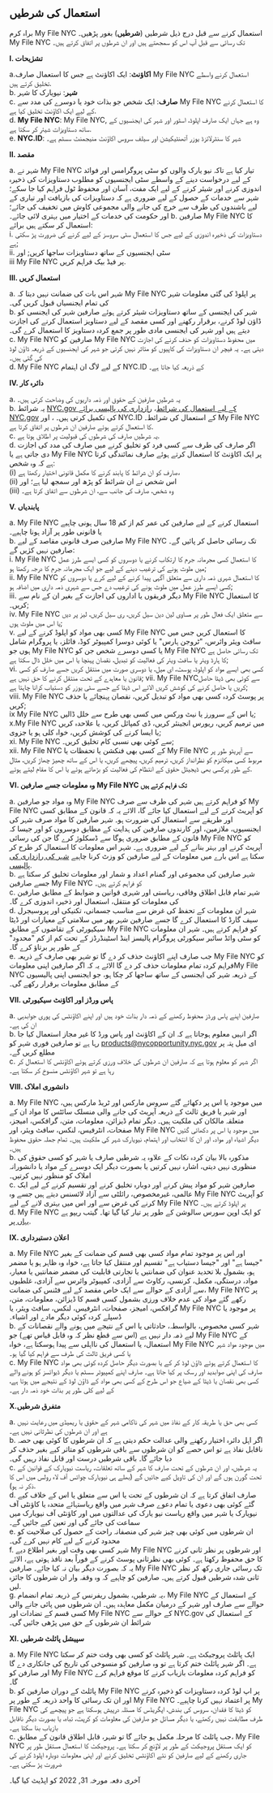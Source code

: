 ## استعمال کی شرطیں

براہ کرم My File NYC استعمال کرنے سے قبل درج ذیل شرطیں (**شرطیں**) بغور پڑھیں۔ My File NYC تک رسائی سے قبل آپ اس کو سمجھتے ہیں اور ان شرطوں پر اتفاق کرتے ہیں۔

**I. تشرٰیحات**

a.**اکاؤنٹ**: ایک اکاؤنٹ ہے جس کا استعمال صارف My File NYC استعمال کرنے واسطے تخلیق کرتے ہیں.<br />
b. **شہر**: نیویارک کا شہر<br />
c. **صارف**: ایک شخص جو بذات خود یا دوسرے کی مدد سے My File NYC کا استعمال کرنے کے لیے ایک اکاؤنٹ تخلیق کیا ہے.<br />
d. **My File NYC**: My File NYC, وہ ہے جہاں ایک صارف اپلوڈ، اسٹور اور شہر کی ایجنسیوں کے ساتھ دستاویزات شیئر کر سکتا ہے.<br />
e. **NYC.ID**: شہر کا سنٹرلائزڈ یوزر آتھنٹیکیشن اور سیلف سروس اکاؤنٹ منیجمنٹ سسٹم ہے۔<br />

**II. مقصد**

a. شہر نے My File NYC تیار کیا ہے تاکہ نیو یارک والوں کو سٹی پروگرامس اور فوائد کے لیے درخواست دینے کے واسطے سٹی ایجنسیوں کو مطلوب دستاویزات کی ذخیرہ اندوزی کرنے اور شیئر کرنے کے لیے ایک مفت، آسان اور محفوظ ٹول فراہم کیا جا سکے؛ شہر سے خدمات کے حصول کے لیے ضروری ہے کہ دستاویزات کی بازیافت اور تیاری کے لیے باشندوں کی طرف سے خرچ کی جانے والی مجموعی کاوش میں تخفیف کی جائے؛ اور حکومت کی خدمات کے اختیار میں بہتری لائی جائے۔
b. صارفین My File NYC کا استعمال کر سکتے ہیں برائے:<br />
i. دستاویزات کی ذخیرہ اندوزی کے لیے جس کا استعمال سٹی سروسز کے لیے کرنے کی ضرورت پڑ سکتی ہے;<br />
ii. سٹی ایجنسیوں کے ساتھ دستاویزات ساجھا کریں; اور<br />
iii My File NYC پر فیڈ بیک فراہم کریں.<br />

**III. استعمال کریں**

a. شہر اس بات کی ضمانت نہیں دیتا کہ My File NYC پر اپلوڈ کی گئی معلومات شہر کی تمام ایجنسیاں قبول کریں گی۔<br />
b. شہر کی ایجنسی کے ساتھ دستاویزات شیئر کرتے ہوئے صارفین شہر کی ایجنسی کو ڈاؤن لوڈ کرنے، برقرار رکھنے اور کسی مقصد کے لیے دستاویز استعمال کرنے کی اجازت دیتے ہیں اور شہر کی ایجنسی مادی طور پر جمع کردہ دستاویز کا استعمال کرے گی۔<br />
c. My File NYC صارفین کو My File NYC میں محفوظ دستاویزات کو حذف کرنے کی اجازت دیتی ہے۔ یہ فیچر ان دستاویزات کی کاپیوں کو متاثر نہیں کرتی جو شہر کی ایجنسیوں کے ذریعہ ڈاؤن لوڈ کی گئی ہیں۔<br />
d. My File NYC کے لیے لاگ ان اہتمام NYC.ID کے ذریعہ کیا جاتا ہے۔<br />

**IV. دائرہ کار**

a. یہ شرطیں صارفین کے حقوق اور ذمہ داریوں کی وضاحت کرتی ہیں۔<br />
b. یہ شرائط [NYC.gov کے لیے استعمال کی شرائط](https://www1.nyc.gov/home/terms-of-use.page)، [رازداری کی پالیسی برائے NYC.gov](https://www1.nyc.gov/home/privacy-policy.page) کی تکمیل کرتی ہیں۔ ، اور NYC.ID کے استعمال کی شرائط۔ My File NYC کا استعمال کرتے ہوئے صارفین ان شرطوں پر اتفاق کرتا ہے.<br />
c. یہ شرطیں صارف کی شرطوں کی قبولیت پر اطلاق ہوتا ہے.<br />
d. اگر صارف کی طرف سے کسی فرد کو تخلیق کرنے میں صارف کی مدد کی اجازت دی جاتی ہے یا My File NYC پر ایک اکاؤنٹ کا استعمال کرتے ہوئے صارف نمائندگی کرتا ہے کہ وہ شخص: <br />
(i) صارف کو ان شرائط کا پابند کرنے کا مکمل قانونی اختیار رکھتا ہے، <br />
(ii) اس شخص نے ان شرائط کو پڑھ اور سمجھ لیا ہے؛ اور <br />
(iii) وہ شخص، صارف کی جانب سے، ان شرطوں سے اتفاق کرتا ہے۔<br />

**V. پابندیاں**

a. My File NYC استعمال کرنے کے لیے صارفین کی عمر کم از کم 18 سال ہونی چاہیے یا قانونی طور پر آزاد ہونا چاہیے۔<br />
b. صارفین صرف قانونی مقاصد کے لیے My File NYC تک رسائی حاصل کر پائیں گے۔ صارفین نہیں کرٰیں گے:<br />
i. My File NYC کا استعمال کسی مجرمانہ جرم کا ارتکاب کرنے یا دوسروں کو کسی ایسے طرز عمل میں ملوث ہونے کی ترغیب دینے کے لیے جو ایک مجرمانہ جرم کا درجہ رکھتا ہو;<br />
ii. My File NYC کا استعمال شہری ذمہ داری سے متعلق آگہی پیدا کرنے کے لیے کرے یا دوسروں کو کسی ایسے طرز عمل میں ملوث ہونے کی ترغیب دے جس سے شہری ذمہ داری میں اضافہ ہو;<br />
iii. دیگر فریقوں یا اداروں کی اجازت کے بغیر ان کے نام سے My File NYC کا استعمال کریں۔;<br />
iv. My File NYC سے متعلق ایک فعال طور پر مساوی لین دین سیل کریں، ری سیل کریں، لیز پر دیں یا اس میں ملوث ہوں;<br />
v. کسی بھی مواد کو اپلوڈ کرنے کے لیے My File NYC کا استعمال کریں جس میں سافٹ ویئر وائرس، "ٹروجن ہارس" یا کوئی دوسرا کمپیوٹر کوڈ، فائلز، یا پروگرام شامل ہوں جو My File NYC یا کسی دوسرے شخص جن کو My File NYC تک رسائی حاصل ہے کا ہارڈ ویئر یا سافٹ ویئر کی فعالیت کو تبدیل، نقصان پہنچا یا اس میں خلل ڈال سکتا ہے;<br />
vi. کسی بھی ایسے مواد کو اپلوڈ، پوسٹ، ای میل، یا دوسری صورت میں منتقل کریں جسے صارف کو کسی قانون یا معاہدے کے تحت منتقل کرنے کا حق نہیں ہے;
vii. My File NYCسے کوئی بھی ڈیٹا حاصل کریں یا حاصل کرنے کی کوشش کریں الائے اس ڈیٹا کے جسے سٹی یوزر کو دستیاب کرانا چاہتا ہے;<br />
viii. My File NYC پر پوسٹ کردہ کسی بھی مواد کو تبدیل کریں، نقصان پہنچائے یا حذف کریں;<br />
ix My File NYC یا اس کے سرورز یا نیٹ ورکس میں کسی بھی طرح سے خلل ڈالیں;<br />
x.My File NYC میں ترمیم کریں، ریورس انجینئر کریں، ڈی کمپائل کریں، یا علاحدہ کریں یا ایسا کرنے کی کوشش کریں، خواہ کلی ہو یا جزوی;<br />
xi. My File NYC سے کوئی بھی نسبی کام تخلیق کریں۔;<br />
xii. My File NYC کے کسی بھی فنکشن یا تحفظات یا My File NYC سے آپریٹو طور پر مربوط کسی میکانزم کو نظرانداز کریں، ترمیم کریں، پیچھے کریں، یا اس کے ساتھ چھیڑ چھاڑ کریں، مثال کے طور پرکسی بھی ڈیجیٹل حقوق کے انتظام کی فعالیت کو بڑھاتے ہوئے یا اس کا مقام لیتے ہوئے.<br />

**VI. وہ معلومات جسے صارفین My File NYC تک فراہم کرتے ہیں**

a. وہ مواد جو صارفین My File NYC کو فراہم کرتے ہیں شہر کی طرف سے صرف My File NYC کو آپریٹ کرنے کے لیے استعمال کیا جائے گا، الائے یہ کہ قانون کے مطابق کسی اور طریقے سے استعمال کی ضرورت ہو۔ شہر صارفین کا مواد صرف شہر کی ایجنسیوں، ملازمین، اور کارندوں صارفین کی ہدایت کے مطابق دوسروں کو اور جیسا کہ قانون کے مطابق ضروری ہوگا سے ڈسکلوژ کرے گا جن کی رسائی My File NYC کو آپریٹ کرنے اور بہتر بنانے کے لیے ضروری ہے۔ شہر اس معلومات کا استعمال کر طرح کر سکتا ہے اس بارے میں معلومات کے لیے صارفین کو وزٹ کرنا چاہیے [شہر کی رازداری کی پالیسی](https://www1.nyc.gov/home/privacy-policy.page).<br />
b. شہر صارفین کی مجموعی اور گمنام اعداد و شمار اور معلومات تخلیق کر سکتا ہے جسے صارفین My File NYC کو فراہم کرتے ہیں۔<br />
c. شہر تمام قابل اطلاق وفاقی، ریاستی اور شہری قوانین و ضوابط کے مطابق صارفین کی معلومات کو منتقل، استعمال اور ذخیرہ اندوزی کرے گا۔<br />
d. شہر ان معلومات کے تحفظ کی غرض سے مناسب جسمانی، تکنیکی اور پروسیجرل سیف گارڈ کا استعمال کرے گا جسے صارفین شہر بھر میں سلامتی کے معیارات اور ڈیٹا سیکیورٹی کے تقاضوں کے مطابق My File NYC کو فراہم کرتے ہیں۔ شہر ان معلومات کو سٹی وائڈ سائبر سیکورٹی پروگرام پالیسز اینڈ اسٹینڈرڈز کے تحت کم از کم "محدود" کے طور پر برتاؤ کرے گا۔<br />
e. جب صارف اپنے اکاؤنٹ حذف کر دے گا تو شہر بھی صارف کے ذریعہ My File NYC کو فراہم کردہ تمام معلومات حذف کر دے گا الائے یہ کہ اگر صارفین اپنی معلوماتMy File NYC کے ذریعہ شہر کی ایجنسی کے ساتھ ساجھا کر چکا ہو، جو ایجنسی اپنی پالیسیوں کے مطابق معلومات برقرار رکھے گی۔
<br />

**VII. پاس ورڈز اور اکاؤنٹ سیکیورٹی**

a. صارفین اپنے پاس ورڈز محفوظ رکھنے کے ذمہ دار بذات خود ہیں اور اپنے اکاؤنٹس کی پوری جوابدہی ان کی ہے۔<br />
b. اگر انہیں معلوم ہوجاتا ہے کہ ان کے اکاؤنٹ اور پاس ورڈ کا غیر مجاز استعمال کیا جا رہا ہے تو صارفین فوری شہر کو [products@nycopportunity.nyc.gov](mailto:products@nycopportunity.nyc.gov) ای میل پتہ پر مطلع کریں گے۔<br />
c. اگر شہر کو معلوم ہوتا ہے کہ صارفین ان شرطوں کی خلاف ورزی کرتے ہوئے اکاؤنٹس کا استعمال کر رہا ہے تو شہر اکاؤنٹس منسوخ کر سکتا ہے۔<br />

**VIII. دانشوری املاک**

a. My File NYC میں موجود یا اس پر دکھائے گئے سروس مارکس اور ٹریڈ مارکس ہیں، اور شہر یا فریق ثالث کے ذریعہ آپریٹ کی جانے والی منسلک سائٹس کا مواد ان کے متعلقہ مالکان کی ملکیت ہیں۔ دیگر تمام ڈیزائن، معلومات، متن، گرافکس، امیجز، صفحات، انٹرفیس، لنکس، سافٹ ویئر، اور My File NYC میں موجود یا اس پر دکھائی گئیں دیگر اشیاء اور مواد، اور ان کا انتخاب اور اہتمام، نیویارک شہر کی ملکیت ہیں۔ تمام جملہ حقوق محفوظ ہیں۔<br />
b. مذکورہ بالا بیان کردہ نکات کے علاوہ یہ شرطیں صارف یا شہر کو کسی حقوق کی منظوری نہیں دیتی، اشارہ نہیں کرتیں یا بصورت دیگر ایک دوسرے کے مواد یا دانشورانہ املاک کو منظور نہیں کرتیں۔<br />
c. صارفین شہر کو مواد پیش کرنے اور دوبارہ تخلیق کرنے اور تقسیم کرنے کے لیے ایک عالمی، غیرمخصوص، رائلٹی سے آزاد لائسنس دیتے ہیں جسے وہ My File NYC کو آپریٹ کرنے کی غرض سے اور اس میں بہتری لانے کے لیے My File NYC پر اپلوڈ کرتے ہیں۔<br />
d. My File NYC کو ایک اوپن سورس سالوشن کے طور پر تیار کیا گیا تھا۔ گیتب ریپو ہے [یہاں پر](https://github.com/CityOfNewYork/my-file-nyc).
<br />

**IX. اعلان دستبرداری**

a. My File NYC اور اس پر موجود تمام مواد کسی بھی قسم کی ضمانت کے بغیر "جیسا ہے" اور "جیسا دستیاب ہے" تقسیم اور منتقل کیا جاتا ہے، خواہ وہ ظاہر ہو یا مضمر ہو، بشمول بلا تحدید عنوان کی ضمانتیں یا تجارتی قابلیت کی مضمر ضمانتیں یا معیار، مواد، درستگی، مکمل، کرنسی، رکاوٹ سے آزادی، کمپیوٹر وائرس سے آزادی، غلطیوں سے آزادی کے حوالے سے ایک خاص مقصد کے لیے فٹنس کی ضمانت، My File NYC پر رکھے گئے مواد کی عدم خلاف ورزی بشمول کسی قسم کا ڈیزائن، معلومات، متن، گرافکس، امیجز، صفحات، انٹرفیس، لنکس، سافٹ ویئر، یا My File NYC پر موجود یا ڈسپلے کردہ کوئی دیگر مادے اور اشیاء۔<br />
b. شہر کسی مخصوص، بالواسطہ، حادثاتی یا اس کے نتیجے میں ہونے والے نقصانات کے لیے ذمہ دار نہیں ہے (اس سے قطع نظر کہ وہ قابل قیاس تھے) جو My File NYC کے استعمال، یا استعمال کی نااہلی سے پیدا ہوسکتا ہے، خواہ My File NYC میں موجود مواد شہر یا کسی فریق ثالث کی طرف سے فراہم کیا گیا ہو۔<br />
c. My File NYC کا استعمال کرتے ہوئے ڈاؤن لوڈ کر کے یا بصورت دیگر حاصل کردہ کوئی بھی مواد صارف کی اپنی صوابدید اور رسک پر کیا جاتا ہے۔ صارف اپنے کمپیوٹر سسٹم یا دیگر ڈیوائسز کو ہونے والے کسی بھی نقصان یا ڈیٹا کے ضیاع جو اس طرح کے کسی بھی مواد کے ڈاؤن لوڈ کے نتیجے میں ہوتا ہے، کے لیے کلی طور پر بذات خود ذمہ دار ہے۔<br />

**X.متفرق شرطیں**

a. کسی بھی حق یا طریقہ کار کے نفاذ میں شہر کی ناکامی شہر کے حقوق یا ریمیڈی میں رعایت نہیں ہے اور ان شرطوں کی نظرثانی نہیں ہے۔<br />
b. اگر اہل دائرہ اختیار رکھنے والی عدالت حکم دیتی ہے کہ ان شرطوں کا کوئی بھی حصہ ناقابل نفاذ ہے تو اس حصے کو ان شرطوں سے باقی شرطوں کو متاثر کیے بغیر حذف کر دیا جائے گا۔ باقی شرطیں درست اور قابل نفاذ رہیں گی۔<br />
c. یہ شرطیں، اور ان شرطوں کے تحت صارف کا شہر کے ساتھ تعلقات، ریاست نیویارک کے قوانین کے تحت گورن ہوں گے اور ان کی تاویل کیے جائیں گے (بھلے ہی نیویارک چوائس آف لاء رولس میں اس کا ذکر نہ ہو).<br />
d. صارف اتفاق کرتا ہے کہ ان شرطوں کے تحت یا اس سے متعلق یا اس کے خلاف کیے گئے کوئی بھی دعوی یا تمام دعوے صرف شہر میں واقع ریاستہائے متحدہ یا کاؤنٹی آف نیویارک یا شہر میں واقع ریاست نیو یارک کی عدالتوں میں اور کاؤنٹی آف نیویارک میں سماعت کی جائے گی اور تعین کیے جائیں گے۔<br />
e. ان شرطوں میں کوئی بھی چیز شہر کی منصفانہ راحت کے حصول کی صلاحیت کو محدود کرنے کے لیے کام نہیں کرے گی۔<br />
f. شہر کسی بھی وقت اور بغیر اطلاع دیے My File NYC اور شرطوں پر نظر ثانی کرنے کا حق محفوظ رکھتا ہے۔ کوئی بھی نظرثانی پوسٹ کرنے کے فوراً بعد نافذ ہوتی ہے، الائے یہ کہ بصورت دیگر بیان نہ کیا جائے۔ صارفین My File NYC تک رسائی جاری رکھ کر نظر ثانی شدہ شرطیں قبول کرتے ہیں۔ صارفین کو چاہیے کہ وہ وقفہ وار ان شرطوں کا جائزہ لیں.<br />
g. یہ شرطیں، بشمول ریفرنس کے ذریعہ تمام انضمام، My File NYC کے استعمال کے حوالے سے صارف اور شہر کے درمیان مکمل معاہدہ ہیں۔ ان شرطوں میں پائی جانے والی کسی قسم کے تضادات اور My File NYC کے حوالے سے NYC.gov کے استعمال کی شرائط ان شرطوں کے حق میں پڑھی جائیں گی۔<br />

**XI. سپیشل پائلٹ شرطیں**

a. My File NYC ایک پائلٹ پروجیکٹ ہے۔ شہر پائلٹ کو کسی بھی وقت ختم کر سکتا ہے۔ اگر شہر پائلٹ ختم کرتا ہے تو وہ صارفین کو منسوخی کی تاریخ کی جانکاری دے گا اور صارفن کو My File NYC کو فراہم کردہ معلومات بازیاب کرنے کا موقع فراہم کرے گا۔<br />
b. پائلٹ کے دوران صارفین کو My File NYC پر اپ لوڈ کردہ دستاویزات کو ذخیرہ کرنے اور ان تک رسائی کا واحد ذریعہ کے طور پر My File NYC پر اعتماد نہیں کرنا چاہیے۔ My File NYC کو ڈیٹا کا فقدان، سروس کی بندش، اپگریڈس کا مسئلہ درپیش ہوسکتا ہے جو پیچھے کی طرف مطابقت نہیں رکھتے، یا دیگر مسائل جو صارفین کی معلومات کو کرپٹ، تباہ، یا بصورت دیگر ناقابل بازیاب بنا سکتا ہے۔<br />
c. جب پائلٹ کا مرحلہ مکمل ہو جائے گا تو شہر، قابل اطلاق قانون کے مطابق، My File NYC کو ایک مستقل پروجیکٹ کے طور پر لاؤنچ کر سکتا ہے۔ پروجیکٹ کا استعمال مستقل طور پر جاری رکھنے کے لیے صارفین کو نئے اکاؤنٹس تخلیق کرنے اور اپنی معلومات دوبارہ اپلوڈ کرنے کی ضرورت پڑ سکتی ہے۔<br />

آخری دفعہ مورخہ 31, 2022 کو اپڈیٹ کیا گیا۔
